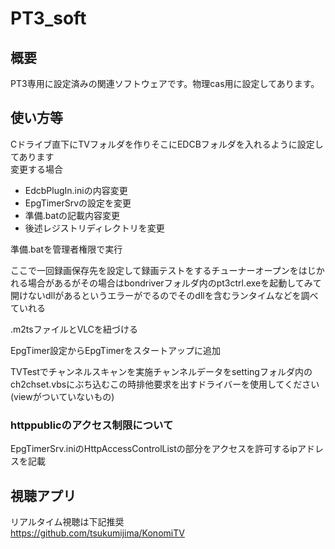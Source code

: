 # PT3_soft

## 概要

PT3専用に設定済みの関連ソフトウェアです。物理cas用に設定してあります。

## 使い方等

Cドライブ直下にTVフォルダを作りそこにEDCBフォルダを入れるように設定してあります  
変更する場合

- EdcbPlugIn.iniの内容変更
- EpgTimerSrvの設定を変更
- 準備.batの記載内容変更
- 後述レジストリディレクトリを変更

準備.batを管理者権限で実行  

ここで一回録画保存先を設定して録画テストをするチューナーオープンをはじかれる場合があるがその場合はbondriverフォルダ内のpt3ctrl.exeを起動してみて開けないdllがあるというエラーがでるのでそのdllを含むランタイムなどを調べていれる

.m2tsファイルとVLCを紐づける  

EpgTimer設定からEpgTimerをスタートアップに追加

TVTestでチャンネルスキャンを実施チャンネルデータをsettingフォルダ内のch2chset.vbsにぶち込むこの時排他要求を出すドライバーを使用してください(viewがついていないもの)

### httppublicのアクセス制限について

EpgTimerSrv.iniのHttpAccessControlListの部分をアクセスを許可するipアドレスを記載

## 視聴アプリ

リアルタイム視聴は下記推奨  
https://github.com/tsukumijima/KonomiTV